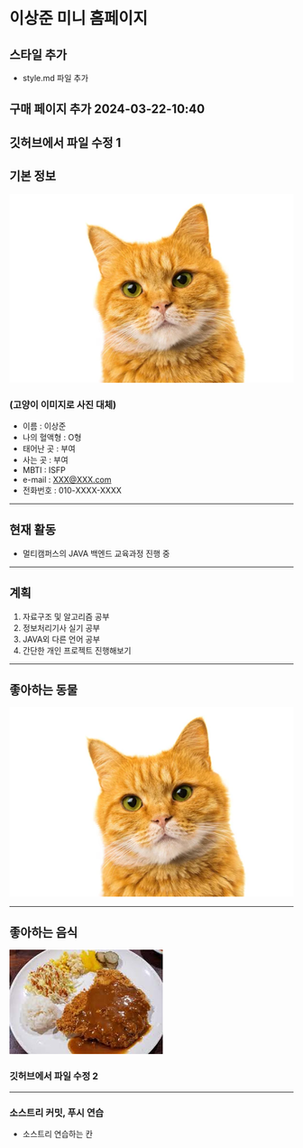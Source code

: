 # 이상준 미니 홈페이지

## 스타일 추가
- style.md 파일 추가

## 구매 페이지 추가 2024-03-22-10:40

## 깃허브에서 파일 수정 1

## 기본 정보

![테스트 고양이](./img/Test_Cat.jpg)
### (고양이 이미지로 사진 대체)
- 이름 : 이상준 
- 나의 혈액형 : O형
- 태어난 곳 : 부여
- 사는 곳 : 부여
- MBTI : ISFP
- e-mail : XXX@XXX.com
- 전화번호 : 010-XXXX-XXXX

---

## 현재 활동
- 멀티캠퍼스의 JAVA 백엔드 교육과정 진행 중

---

## 계획
1. 자료구조 및 알고리즘 공부
2. 정보처리기사 실기 공부
3. JAVA외 다른 언어 공부 
4. 간단한 개인 프로젝트 진행해보기

---

## 좋아하는 동물
![고양이](https://github.com/toodifficult1/MiniHomepage/blob/main/img/Test_Cat.jpg?raw=true)

---
## 좋아하는 음식
![돈까스](https://github.com/toodifficult1/MiniHomepage/blob/main/img/%EB%8F%88%EA%B9%8C%EC%8A%A4.jpg?raw=true)

### 깃허브에서 파일 수정 2

---

### 소스트리 커밋, 푸시 연습
- 소스트리 연습하는 칸
